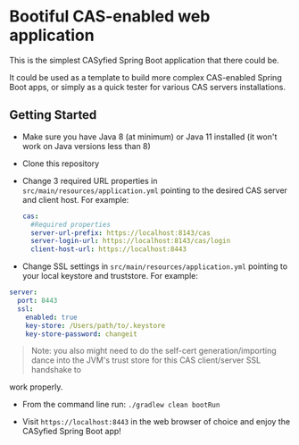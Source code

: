 # Bootiful CAS-enabled web application

This is the simplest CASyfied Spring Boot application that there could be. 

It could be used as a template to build more complex CAS-enabled Spring Boot apps, or simply as a quick tester for various CAS servers installations.

## Getting Started

* Make sure you have Java 8 (at minimum) or Java 11 installed (it won't work on Java versions less than 8)

* Clone this repository

* Change 3 required URL properties in `src/main/resources/application.yml` pointing to the desired CAS server and client host. For example:

  ```yaml
  cas:
    #Required properties
    server-url-prefix: https://localhost:8143/cas
    server-login-url: https://localhost:8143/cas/login
    client-host-url: https://localhost:8443
  ```

* Change SSL settings in `src/main/resources/application.yml` pointing to your local keystore and truststore. For example:
 
 ```yaml
 server:
   port: 8443
   ssl:
     enabled: true
     key-store: /Users/path/to/.keystore
     key-store-password: changeit     
 ```
 
  > Note: you also might need to do the self-cert generation/importing dance into the JVM's trust store for this CAS client/server SSL handshake to 

  work properly. 

* From the command line run: `./gradlew clean bootRun`

* Visit `https://localhost:8443` in the web browser of choice and enjoy the CASyfied Spring Boot app! 
